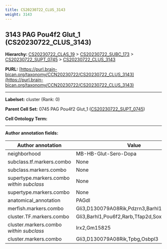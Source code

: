 ```yaml
---
title: CS20230722_CLUS_3143
weight: 3143
---
```

## 3143 PAG Pou4f2 Glut_1 (CS20230722_CLUS_3143)
<b>Hierarchy: </b>
[CS20230722_CLAS_19](../CS20230722_CLAS_19) >
[CS20230722_SUBC_173](../CS20230722_SUBC_173) >
[CS20230722_SUPT_0745](../CS20230722_SUPT_0745) >
[CS20230722_CLUS_3143](../CS20230722_CLUS_3143)

**PURL:** [https://purl.brain-bican.org/taxonomy/CCN20230722/CS20230722_CLUS_3143](https://purl.brain-bican.org/taxonomy/CCN20230722/CS20230722_CLUS_3143)

---


**Labelset:** cluster (Rank: 0)

**Parent Cell Set:** 0745 PAG Pou4f2 Glut_1 ([CS20230722_SUPT_0745](../CS20230722_SUPT_0745))



**Cell Ontology Term:** 

[MARKER GENES.]: #


---

[TRANSFERRED ANNOTATIONS.]: #


[AUTHOR ANNOTATION FIELDS.]: #


**Author annotation fields:**

| Author annotation | Value |
|-------------------|-------|
|neighborhood|MB-HB-Glut-Sero-Dopa|
|subclass.tf.markers.combo|None|
|subclass.markers.combo|None|
|supertype.markers.combo _within subclass_|None|
|supertype.markers.combo|None|
|anatomical_annotation|PAGdl|
|merfish.markers.combo|Gli3,D130079A08Rik,Pdzrn3,Barhl1,Nxph1,Dgkk|
|cluster.TF.markers.combo|Gli3,Barhl1,Pou6f2,Rarb,Tfap2d,Sox6|
|cluster.markers.combo _within subclass_|Irx2,Gm15825|
|cluster.markers.combo|Gli3,D130079A08Rik,Tpbg,Osbpl3|
